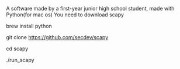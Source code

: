 A software made by a first-year junior high school student, made with Python(for mac os)
You need to download scapy 

brew install python

git clone https://github.com/secdev/scapy

cd scapy

./run_scapy
